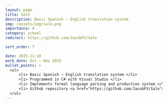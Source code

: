 ```yaml
---
layout: page
title: Sale
description: Basic Spanish – English translation system
img: /assets/img/sale.png
importance: 4
category: school
redirect: https://github.com/JacobFV/Sale

sort_order: 7

date: 2015-11-18
work_date: Oct – Nov 2015
bullet_points: >
  <ul>
      <li> Basic Spanish – English translation system </li>
      <li> Programmed in C# with Visual Studio </li>
      <li> Implements formal language parsing and production system </li>
      <li> Github repository <a href="https://github.com/JacobFV/Sale">JacobFV/Sale</a> </li>
  </ul>
---
```

